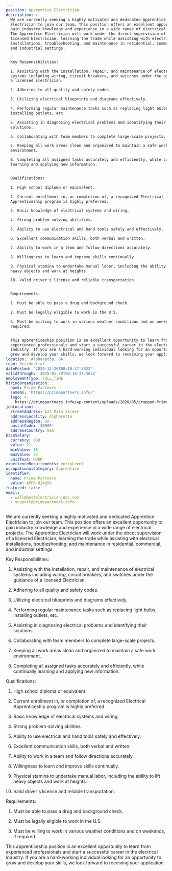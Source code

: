 ```yaml
---
position: Apprentice Electrician
description: >-
  We are currently seeking a highly motivated and dedicated Apprentice
  Electrician to join our team. This position offers an excellent opportunity to
  gain industry knowledge and experience in a wide range of electrical projects.
  The Apprentice Electrician will work under the direct supervision of a
  licensed Electrician, learning the trade while assisting with electrical
  installations, troubleshooting, and maintenance in residential, commercial,
  and industrial settings.


  Key Responsibilities:

  1. Assisting with the installation, repair, and maintenance of electrical
  systems including wiring, circuit breakers, and switches under the guidance of
  a licensed Electrician.

  2. Adhering to all quality and safety codes.

  3. Utilizing electrical blueprints and diagrams effectively.

  4. Performing regular maintenance tasks such as replacing light bulbs,
  installing outlets, etc.

  5. Assisting in diagnosing electrical problems and identifying their
  solutions.

  6. Collaborating with team members to complete large-scale projects.

  7. Keeping all work areas clean and organized to maintain a safe work
  environment.

  8. Completing all assigned tasks accurately and efficiently, while continually
  learning and applying new information.


  Qualifications:

  1. High school diploma or equivalent.

  2. Current enrollment in, or completion of, a recognized Electrical
  Apprenticeship program is highly preferred.

  3. Basic knowledge of electrical systems and wiring.

  4. Strong problem-solving abilities.

  5. Ability to use electrical and hand tools safely and effectively.

  6. Excellent communication skills, both verbal and written.

  7. Ability to work in a team and follow directions accurately.

  8. Willingness to learn and improve skills continually.

  9. Physical stamina to undertake manual labor, including the ability to lift
  heavy objects and work at heights.

  10. Valid driver's license and reliable transportation.


  Requirements:

  1. Must be able to pass a drug and background check.

  2. Must be legally eligible to work in the U.S.

  3. Must be willing to work in various weather conditions and on weekends, if
  required.


  This apprenticeship position is an excellent opportunity to learn from
  experienced professionals and start a successful career in the electrical
  industry. If you are a hard-working individual looking for an opportunity to
  grow and develop your skills, we look forward to receiving your application.
location: 'Alpharetta, GA'
team: Residential
datePosted: '2024-12-26T08:18:37.562Z'
validThrough: '2025-01-28T08:18:37.562Z'
employmentType: FULL_TIME
hiringOrganization:
  name: Prime Partners
  sameAs: 'https://primepartners.info/'
  logo: >-
    https://primepartners.info/wp-content/uploads/2020/05/cropped-Prime-Partners-Logo-NO-BG-1-1.png
jobLocation:
  streetAddress: 123 Main Street
  addressLocality: Alpharetta
  addressRegion: GA
  postalCode: '30009'
  addressCountry: USA
baseSalary:
  currency: USD
  value: 21
  minValue: 18
  maxValue: 25
  unitText: HOUR
experienceRequirements: entryLevel
occupationalCategory: Apprentice
identifier:
  name: Prime Partners
  value: APPR-d24g5b
featured: false
email:
  - will@bestelectricianjobs.com
  - support@primepartners.info
---
```


We are currently seeking a highly motivated and dedicated Apprentice
  Electrician to join our team. This position offers an excellent opportunity to
  gain industry knowledge and experience in a wide range of electrical projects.
  The Apprentice Electrician will work under the direct supervision of a
  licensed Electrician, learning the trade while assisting with electrical
  installations, troubleshooting, and maintenance in residential, commercial,
  and industrial settings.


  Key Responsibilities:

  1. Assisting with the installation, repair, and maintenance of electrical
  systems including wiring, circuit breakers, and switches under the guidance of
  a licensed Electrician.

  2. Adhering to all quality and safety codes.

  3. Utilizing electrical blueprints and diagrams effectively.

  4. Performing regular maintenance tasks such as replacing light bulbs,
  installing outlets, etc.

  5. Assisting in diagnosing electrical problems and identifying their
  solutions.

  6. Collaborating with team members to complete large-scale projects.

  7. Keeping all work areas clean and organized to maintain a safe work
  environment.

  8. Completing all assigned tasks accurately and efficiently, while continually
  learning and applying new information.


  Qualifications:

  1. High school diploma or equivalent.

  2. Current enrollment in, or completion of, a recognized Electrical
  Apprenticeship program is highly preferred.

  3. Basic knowledge of electrical systems and wiring.

  4. Strong problem-solving abilities.

  5. Ability to use electrical and hand tools safely and effectively.

  6. Excellent communication skills, both verbal and written.

  7. Ability to work in a team and follow directions accurately.

  8. Willingness to learn and improve skills continually.

  9. Physical stamina to undertake manual labor, including the ability to lift
  heavy objects and work at heights.

  10. Valid driver's license and reliable transportation.


  Requirements:

  1. Must be able to pass a drug and background check.

  2. Must be legally eligible to work in the U.S.

  3. Must be willing to work in various weather conditions and on weekends, if
  required.


  This apprenticeship position is an excellent opportunity to learn from
  experienced professionals and start a successful career in the electrical
  industry. If you are a hard-working individual looking for an opportunity to
  grow and develop your skills, we look forward to receiving your application.
